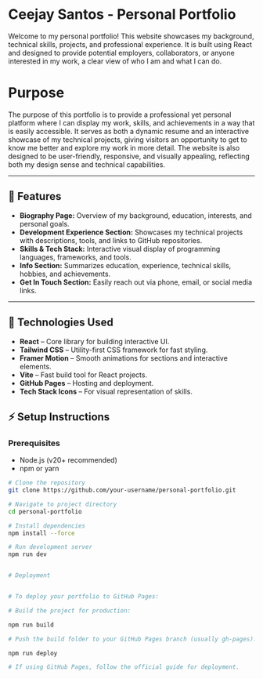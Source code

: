 # Ceejay Santos - Personal Portfolio

Welcome to my personal portfolio! This website showcases my background, technical skills, projects, and professional experience. It is built using React and designed to provide potential employers, collaborators, or anyone interested in my work, a clear view of who I am and what I can do.


# Purpose


The purpose of this portfolio is to provide a professional yet personal platform where I can display my work, skills, and achievements in a way that is easily accessible. It serves as both a dynamic resume and an interactive showcase of my technical projects, giving visitors an opportunity to get to know me better and explore my work in more detail. The website is also designed to be user-friendly, responsive, and visually appealing, reflecting both my design sense and technical capabilities.

---

## 🚀 Features

- **Biography Page:** Overview of my background, education, interests, and personal goals.
- **Development Experience Section:** Showcases my technical projects with descriptions, tools, and links to GitHub repositories.
- **Skills & Tech Stack:** Interactive visual display of programming languages, frameworks, and tools.
- **Info Section:** Summarizes education, experience, technical skills, hobbies, and achievements.
- **Get In Touch Section:** Easily reach out via phone, email, or social media links.


---

## 📂 Technologies Used

- **React** – Core library for building interactive UI.
- **Tailwind CSS** – Utility-first CSS framework for fast styling.
- **Framer Motion** – Smooth animations for sections and interactive elements.
- **Vite** – Fast build tool for React projects.
- **GitHub Pages** – Hosting and deployment.
- **Tech Stack Icons** – For visual representation of skills.


## ⚡ Setup Instructions

### Prerequisites
- Node.js (v20+ recommended)
- npm or yarn


```bash
# Clone the repository
git clone https://github.com/your-username/personal-portfolio.git

# Navigate to project directory
cd personal-portfolio

# Install dependencies
npm install --force

# Run development server
npm run dev


# Deployment


# To deploy your portfolio to GitHub Pages:

# Build the project for production:

npm run build

# Push the build folder to your GitHub Pages branch (usually gh-pages):

npm run deploy

# If using GitHub Pages, follow the official guide for deployment.
